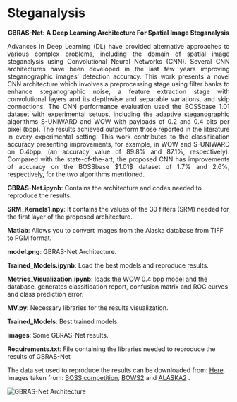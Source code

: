 # Steganalysis


<p align="center"><strong>GBRAS-Net: A Deep Learning Architecture For Spatial Image Steganalysis</strong></p>


<p align="justify">Advances in Deep Learning (DL) have provided alternative approaches to various complex problems, including the domain of spatial image steganalysis using Convolutional Neural Networks (CNN). Several CNN architectures have been developed in the last few years improving steganographic images' detection accuracy. This work presents a novel CNN architecture which involves a preprocessing stage using filter banks to enhance steganographic noise, a feature extraction stage with convolutional layers and its depthwise and separable variations, and skip connections. The CNN performance evaluation used the BOSSbase 1.01 dataset with experimental setups, including the adaptive steganographic algorithms S-UNIWARD and WOW with payloads of 0.2 and 0.4 bits per pixel (bpp). The results achieved outperform those reported in the literature in every experimental setting. This work contributes to the classification accuracy presenting improvements, for example, in WOW and S-UNIWARD on 0.4bpp. (an accuracy value of 89.8% and 87.1%, respectively). Compared with the state-of-the-art, the proposed CNN has improvements of accuracy on the BOSSbase $1.01$ dataset of 1.7%  and 2.6%, respectively, for the two algorithms mentioned.</p>


<strong>GBRAS-Net.ipynb</strong>: Contains the architecture and codes needed to reproduce the results.


<strong>SRM_Kernels1.npy</strong>: It contains the values of the 30 filters (SRM) needed for the first layer of the proposed architecture.


<strong>Matlab</strong>: Allows you to convert images from the Alaska database from TIFF to PGM format.


<strong>model.png</strong>: GBRAS-Net Architecture.


<strong>Trained_Models.ipynb</strong>: Load the best models and reproduce results.


<strong>Metrics_Visualization.ipynb</strong>: loads the WOW 0.4 bpp model and the database, generates classification report, confusion matrix and ROC curves and class prediction error.


<strong>MV.py</strong>: Necessary libraries for the results visualization.


<strong>Trained_Models</strong>: Best trained models.


<strong>images</strong>: Some GBRAS-Net results.


<strong>Requirements.txt</strong>: File containing the libraries needed to reproduce the results of GBRAS-Net


The data set used to reproduce the results can be downloaded from: <a href="https://drive.google.com/drive/folders/1G5vdhW11_qKfVC6W8_pfJpstVkXUk1QQ?usp=sharing">Here</a>. Images taken from: <a href="http://agents.fel.cvut.cz/boss/index.php?mode=VIEW&tmpl=materials">BOSS competition</a>, <a href="http://bows2.ec-lille.fr/index.php?mode=VIEW&tmpl=index1">BOWS2</a> and <a href="https://alaska.utt.fr/">ALASKA2</a> .


![GBRAS-Net Architecture](https://github.com/BioAITeam/Steganalysis/blob/main/model.png?raw=true "GBRAS-Net Architecture")
